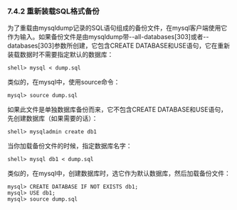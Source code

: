 ### **7.4.2 重新装载SQL格式备份**

为了重载由mysqldump记录的SQL语句组成的备份文件，在mysql客户端使用它作为输入。如果备份文件是由mysqldump带--all-databases[303]或者--databases[303]参数所创建，它包含CREATE DATABASE和USE语句，它在重新装载数据时不需要指定默认的数据库：

	shell> mysql < dump.sql

类似的，在mysql中，使用source命令：

	mysql> source dump.sql

如果此文件是单独数据库备份而来，它不包含CREATE DATABASE和USE语句，先创建数据库（如果需要的话）：

	shell> mysqladmin create db1

当你加载备份文件的时候，指定数据库名字：

	shell> mysql db1 < dump.sql

类似的，在mysql中，创建数据库时，选它作为默认数据库，然后加载备份文件：

	mysql> CREATE DATABASE IF NOT EXISTS db1;
	mysql> USE db1;
	mysql> source dump.sql